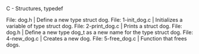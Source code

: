 C - Structures, typedef

File: dog.h | Define a new type struct dog.
File: 1-init_dog.c | Initializes a variable of type struct dog.
File: 2-print_dog.c | Prints a struct dog.
File: dog.h | Define a new type dog_t as a new name for the type struct dog.
File: 4-new_dog.c | Creates a new dog.
File: 5-free_dog.c | Function that frees dogs.
